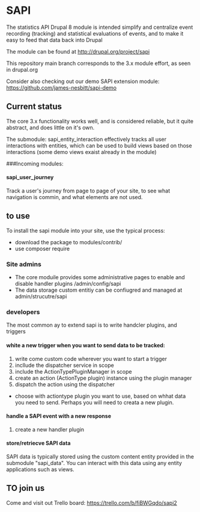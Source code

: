# SAPI

The statistics API Drupal 8 module is intended simplify and centralize event 
recording (tracking) and statistical evaluations of events, and to make it easy
to feed that data back into Drupal 

The module can be found at http://drupal.org/project/sapi

This repository main branch corresponds to the 3.x module effort, as seen in
drupal.org 

Consider also checking out our demo SAPI extension module: 
https://github.com/james-nesbitt/sapi-demo

## Current status

The core 3.x functionality works well, and is considered reliable, but it quite
abstract, and does little on it's own.

The submodule: sapi_entity_interaction effectively tracks all user interactions
 with entities, which can be used to
 build views based on those interactions (some demo views exaist already in the
  module)

###Incoming modules:

#### sapi_user_journey

Track a user's journey from page to page of your site, to see what navigation
 is commin, and what elements are not used.

## to use

To install the sapi module into your site, use the typical process:

- download the package to modules/contrib/
- use composer require

### Site admins

- The core moduile provides some administrative pages to enable and disable
 handler plugins /admin/config/sapi
- The data storage custom entitiy can be confiugred and managed at
 admin/strucutre/sapi

### developers

The most common ay to extend sapi is to write handcler plugins, and triggers

#### white a new trigger when you want to send data to be tracked:

1. write come custom code wherever you want to start a trigger
2. incllude the dispatcher service in scope
3. include the ActionTypePluginManager in scope
3. create an  action (ActionType plugin) instance using the plugin manager
4. dispatch the action using the dispatcher

* choose with actiontype plugin you want to use, based on whhat data you need
 to send.  Perhaps you will need to
 creata a new plugin.

#### handle a SAPI event with a new response

1. create a new handler plugin

#### store/retriecve SAPI data

SAPI data is typically stored using the custom content entity provided in
 the submodule "sapi_data".
You can interact with this data using any entity applications such as views.

## TO join us

Come and visit out Trello board: https://trello.com/b/fiBWGqdo/sapi2
